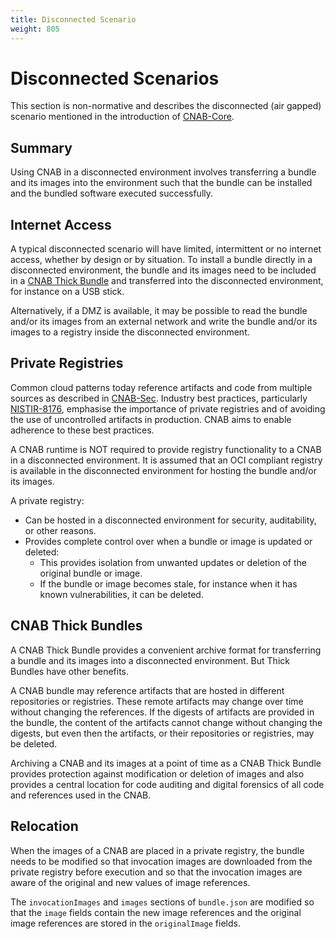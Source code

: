 ```yaml
---
title: Disconnected Scenario
weight: 805
---
```


# Disconnected Scenarios

This section is non-normative and describes the disconnected (air gapped) scenario mentioned in the introduction of [CNAB-Core](100-CNAB.md).

## Summary

Using CNAB in a disconnected environment involves transferring a bundle and its images into the 
environment such that the bundle can be installed and the bundled software executed successfully. 

## Internet Access

A typical disconnected scenario will have limited, intermittent or no internet access, whether by design or by situation.
To install a bundle directly in a disconnected environment, the bundle and its images need to be included in a [CNAB Thick Bundle](104-bundle-formats.md)
and transferred into the disconnected environment, for instance on a USB stick.

Alternatively, if a DMZ is available, it may be possible to read the bundle and/or its images from an external network
and write the bundle and/or its images to a registry inside the disconnected environment. 

## Private Registries

Common cloud patterns today reference artifacts and code from multiple sources as described in
[CNAB-Sec](300-CNAB-security.md).
Industry best practices, particularly [NISTIR-8176](https://csrc.nist.gov/News/2017/NIST-Releases-NISTIR-8176), emphasise the importance of
private registries and of avoiding the use of uncontrolled artifacts in production. CNAB aims to enable adherence to these best practices.

A CNAB runtime is NOT required to provide registry functionality to a CNAB in a disconnected environment.
It is assumed that an OCI compliant registry is available in the disconnected environment for hosting the bundle
and/or its images.

A private registry:
* Can be hosted in a disconnected environment for security, auditability, or other reasons.
* Provides complete control over when a bundle or image is updated or deleted:
    * This provides isolation from unwanted updates or deletion of the original bundle or image.
    * If the bundle or image becomes stale, for instance when it has known vulnerabilities, it can be deleted.

## CNAB Thick Bundles

A CNAB Thick Bundle provides a convenient archive format for transferring a bundle and its images into a 
disconnected environment. But Thick Bundles have other benefits.

A CNAB bundle may reference artifacts that are hosted in different repositories or registries.
These remote artifacts may change over time without changing the references.
If the digests of artifacts are provided in the bundle, the content of the artifacts cannot change without
changing the digests, but even then the artifacts, or their repositories or registries, may be deleted.

Archiving a CNAB and its images at a point of time as a CNAB Thick Bundle
provides protection against modification or deletion of images and also provides a central location for code
auditing and digital forensics of all code and references used in the CNAB.

## Relocation

When the images of a CNAB are placed in a private registry, the bundle needs to be modified so that invocation
images are downloaded from the private registry before execution and so that the invocation
images are aware of the original and new values of image references.

The `invocationImages` and `images` sections of `bundle.json` are modified so that the `image` fields contain
the new image references and the original image references are stored in the `originalImage` fields. 
